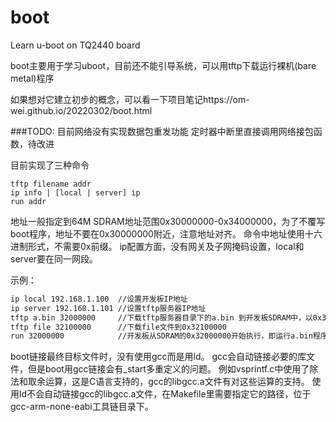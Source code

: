 # boot
Learn u-boot on TQ2440 board

boot主要用于学习uboot，目前还不能引导系统，可以用tftp下载运行裸机(bare metal)程序

如果想对它建立初步的概念，可以看一下项目笔记https://om-wei.github.io/20220302/boot.html
  
###TODO:
目前网络没有实现数据包重发功能
定时器中断里直接调用网络接包函数，待改进

目前实现了三种命令
```
tftp filename addr
ip info | [local | server] ip
run addr
```
地址一般指定到64M SDRAM地址范围0x30000000-0x34000000，为了不覆写boot程序，地址不要在0x30000000附近，注意地址对齐。
命令中地址使用十六进制形式，不需要0x前缀。
ip配置方面，没有网关及子网掩码设置，local和server要在同一网段。

示例：
```sh
ip local 192.168.1.100  //设置开发板IP地址
ip server 192.168.1.101 //设置tftp服务器IP地址
tftp a.bin 32000000     //下载tftp服务器目录下的a.bin 到开发板SDRAM中，以0x32000000地址
tftp file 32100000      //下载file文件到0x32100000
run 32000000            //开发板从SDRAM的0x32000000开始执行，即运行a.bin程序
```
boot链接最终目标文件时，没有使用gcc而是用ld。
gcc会自动链接必要的库文件，但是boot用gcc链接会有\_start多重定义的问题。
例如vsprintf.c中使用了除法和取余运算，这是C语言支持的，gcc的libgcc.a文件有对这些运算的支持。
使用ld不会自动链接gcc的libgcc.a文件，在Makefile里需要指定它的路径，位于gcc-arm-none-eabi工具链目录下。

